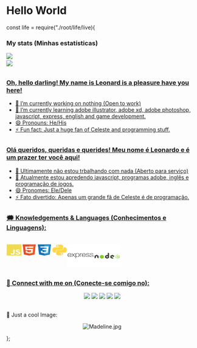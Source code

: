 
<h1> Hello World</h1>
const life = require("./root/life/live){

  
<h3> My stats (Minhas estatísticas)</h3>

<div align="left">
  <a href="https://github.com/madeline-lea">
  <img height="140em" src="https://github-readme-stats.vercel.app/api?username=madeline-lea&show_icons=true&theme=dracula&include_all_commits=true&count_private=true"/>
<br />
  <img height="140em" src="https://github-readme-stats.vercel.app/api/top-langs/?username=madeline-lea&layout=compact&langs_count=7&theme=dracula"/>
</div>

##
  <h3> Oh, hello darling! My name is Leonard is a pleasure have you here!</h3>

- 🔭 I’m currently working on nothing (Open to work)
- 🌱 I’m currently learning adobe illustrator, adobe xd, adobe photoshop, javascript, express, english and game development.
- 😄 Pronouns: He/His
- ⚡ Fun fact: Just a huge fan of Celeste and programming stuff.
##

 <h3>Olá queridos, queridas e querides! Meu nome é Leonardo e é um prazer ter você aqui!</h3>

- 🔭 Ultimamente não estou trbalhando com nada (Aberto para serviço)
- 🌱 Atualmente estou apredendo javascript, programas adobe, inglês e programação de jogos.
- 😄 Pronomes: Ele/Dele
- ⚡ Fato divertido: Apenas um grande fã de Celeste é de programação.


##

   <h3>🗯  Knowledgements & Languages (Conhecimentos e Linguagens):</h3>

<br />

<div align="left">
  <img align="left" alt="Leo-JS" height="30" width="40" src="https://raw.githubusercontent.com/devicons/devicon/master/icons/javascript/javascript-plain.svg">
  <img align="left" alt="Leo_HTML" height="30" width="40" src="https://raw.githubusercontent.com/devicons/devicon/master/icons/html5/html5-original.svg">
  <img align="left" alt="Leo-CSS" height="30" width="40" src="https://raw.githubusercontent.com/devicons/devicon/master/icons/css3/css3-original.svg">
  <img align="left" alt="Leo-python" height="30" width="40" src="https://raw.githubusercontent.com/devicons/devicon/master/icons/python/python-plain.svg">
  <img align="left" alt="Leo-express" height="60" width="70" src="https://raw.githubusercontent.com/devicons/devicon/master/icons/express/express-original-wordmark.svg">
  <img akign="left" alt="Leo-nodeJS" height="60" width="70" src="https://raw.githubusercontent.com/devicons/devicon/master/icons/nodejs/nodejs-original-wordmark.svg">
</div>

##

  <h3>💞 Connect with me on (Conecte-se comigo no):</h3>
<div align="center"> 
  <a href="https://www.youtube.com/channel/UCd9Hi7MsfIA9xgBuj2z3gtw" target="_blank"><img src="https://img.shields.io/badge/YouTube-FF0000?style=for-the-badge&logo=youtube&logoColor=white" target="_blank"></a>
  <a href="https://www.instagram.com/leo_ainowa/" target="_blank"><img src="https://img.shields.io/badge/-Instagram-%23E4405F?style=for-the-badge&logo=instagram&logoColor=white" target="_blank"></a>
 	<a href="https://www.twitch.tv/madeline_lea" target="_blank"><img src="https://img.shields.io/badge/Twitch-9146FF?style=for-the-badge&logo=twitch&logoColor=white" target="_blank"></a> 
  <a href = "mailto:leonmigu2@gmail.com"><img src="https://img.shields.io/badge/-Gmail-%23333?style=for-the-badge&logo=gmail&logoColor=white" target="_blank"></a>
  <a href="https://www.linkedin.com/in/leonardo-miguel-1b238a19b/" target="_blank"><img src="https://img.shields.io/badge/-LinkedIn-%230077B5?style=for-the-badge&logo=linkedin&logoColor=white" target="_blank"></a> 
</div>

##

🌌 Just a cool Image:
<p align= "center">
<img src="https://i2.wp.com/www.fatosdesconhecidos.com.br/wp-content/uploads/2020/02/madeline-celeste-1580498156.jpg?resize=600%2C338&ssl=1" alt="Madeline.jpg">
<p>

};
